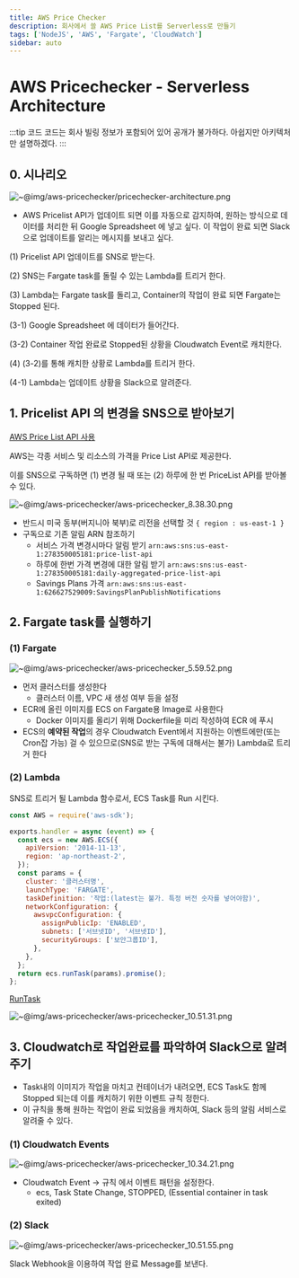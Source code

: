 ```yaml
---
title: AWS Price Checker
description: 회사에서 쓸 AWS Price List를 Serverless로 만들기
tags: ['NodeJS', 'AWS', 'Fargate', 'CloudWatch']
sidebar: auto
---
```


# AWS Pricechecker - Serverless Architecture

:::tip 코드
코드는 회사 빌링 정보가 포함되어 있어 공개가 불가하다. 아쉽지만 아키텍처만 설명하겠다.
:::

## 0. 시나리오

![~@img/aws-pricechecker/pricechecker-architecture.png](~@img/aws-pricechecker/pricechecker-architecture.png)

- AWS Pricelist API가 업데이트 되면 이를 자동으로 감지하여, 원하는 방식으로 데이터를 처리한 뒤 Google Spreadsheet 에 넣고 싶다. 이 작업이 완료 되면 Slack으로 업데이트를 알리는 메시지를 보내고 싶다.

(1) Pricelist API 업데이트를 SNS로 받는다.

(2) SNS는 Fargate task를 돌릴 수 있는 Lambda를 트리거 한다.

(3) Lambda는 Fargate task를 돌리고, Container의 작업이 완료 되면 Fargate는 Stopped 된다.

(3-1) Google Spreadsheet 에 데이터가 들어간다.

(3-2) Container 작업 완료로 Stopped된 상황을 Cloudwatch Event로 캐치한다.

(4) (3-2)를 통해 캐치한 상황로 Lambda를 트리거 한다.

(4-1) Lambda는 업데이트 상황을 Slack으로 알려준다.

## 1. Pricelist API 의 변경을 SNS으로 받아보기

[AWS Price List API 사용](https://docs.aws.amazon.com/ko_kr/awsaccountbilling/latest/aboutv2/price-changes.html)

AWS는 각종 서비스 및 리소스의 가격을 Price List API로 제공한다.

이를 SNS으로 구독하면 (1) 변경 될 때 또는 (2) 하루에 한 번 PriceList API를 받아볼 수 있다.

![~@img/aws-pricechecker/aws-pricechecker_8.38.30.png](~@img/aws-pricechecker/aws-pricechecker_8.38.30.png)

- 반드시 미국 동부(버지니아 북부)로 리전을 선택할 것 `{ region : us-east-1 }`
- 구독으로 기존 알림 ARN 참조하기
  - 서비스 가격 변경시마다 알림 받기 `arn:aws:sns:us-east-1:278350005181:price-list-api`
  - 하루에 한번 가격 변경에 대한 알림 받기 `arn:aws:sns:us-east-1:278350005181:daily-aggregated-price-list-api`
  - Savings Plans 가격 `arn:aws:sns:us-east-1:626627529009:SavingsPlanPublishNotifications`

## 2. Fargate task를 실행하기

### (1) Fargate

![~@img/aws-pricechecker/aws-pricechecker_5.59.52.png](~@img/aws-pricechecker/aws-pricechecker_5.59.52.png)

- 먼저 클러스터를 생성한다
  - 클러스터 이름, VPC 새 생성 여부 등을 설정
- ECR에 올린 이미지를 ECS on Fargate용 Image로 사용한다
  - Docker 이미지를 올리기 위해 Dockerfile을 미리 작성하여 ECR 에 푸시
- ECS의 **예약된 작업**의 경우 Cloudwatch Event에서 지원하는 이벤트에만(또는 Cron잡 가능) 걸 수 있으므로(SNS로 받는 구독에 대해서는 불가) Lambda로 트리거 한다

### (2) Lambda

SNS로 트리거 될 Lambda 함수로서, ECS Task를 Run 시킨다.

```jsx
const AWS = require('aws-sdk');

exports.handler = async (event) => {
  const ecs = new AWS.ECS({
    apiVersion: '2014-11-13',
    region: 'ap-northeast-2',
  });
  const params = {
    cluster: '클러스터명',
    launchType: 'FARGATE',
    taskDefinition: '작업:(latest는 불가. 특정 버전 숫자를 넣어야함)',
    networkConfiguration: {
      awsvpcConfiguration: {
        assignPublicIp: 'ENABLED',
        subnets: ['서브넷ID', '서브넷ID'],
        securityGroups: ['보안그룹ID'],
      },
    },
  };
  return ecs.runTask(params).promise();
};
```

[RunTask](https://docs.aws.amazon.com/AmazonECS/latest/APIReference/API_RunTask.html)

![~@img/aws-pricechecker/aws-pricechecker_10.51.31.png](~@img/aws-pricechecker/aws-pricechecker_10.51.31.png)

## 3. Cloudwatch로 작업완료를 파악하여 Slack으로 알려주기

- Task내의 이미지가 작업을 마치고 컨테이너가 내려오면, ECS Task도 함께 Stopped 되는데 이를 캐치하기 위한 이벤트 규칙 정한다.
- 이 규칙을 통해 원하는 작업이 완료 되었음을 캐치하여, Slack 등의 알림 서비스로 알려줄 수 있다.

### (1) Cloudwatch Events

![~@img/aws-pricechecker/aws-pricechecker_10.34.21.png](~@img/aws-pricechecker/aws-pricechecker_10.34.21.png)

- Cloudwatch Event → 규칙 에서 이벤트 패턴을 설정한다.
  - ecs, Task State Change, STOPPED, (Essential container in task exited)

### (2) Slack

![~@img/aws-pricechecker/aws-pricechecker_10.51.55.png](~@img/aws-pricechecker/aws-pricechecker_10.51.55.png)

Slack Webhook을 이용하여 작업 완료 Message를 보낸다.
